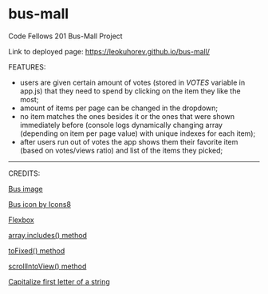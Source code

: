 # bus-mall
Code Fellows 201 Bus-Mall Project

Link to deployed page: https://leokuhorev.github.io/bus-mall/

FEATURES:

- users are given certain amount of votes (stored in *VOTES* variable in app.js) that they need to spend by clicking on the item they like the most;
- amount of items per page can be changed in the dropdown;
- no item matches the ones besides it or the ones that were shown immediately before (console logs dynamically changing array (depending on item per page value) with unique indexes for each item);
- after users run out of votes the app shows them their favorite item (based on votes/views ratio) and list of the items they picked;


---------------------------------
CREDITS:

[Bus image](https://publicdomainvectors.org/)

[Bus icon by Icons8](https://icons8.com/icon/119440/bus)

[Flexbox](https://www.w3schools.com/css/css3_flexbox.asp)

[array.includes() method](https://www.w3schools.com/jsref/jsref_includes_array.asp)

[toFixed() method](https://www.w3schools.com/jsref/jsref_tofixed.asp)

[scrollIntoView() method](https://www.w3schools.com/jsref/met_element_scrollintoview.asp)

[Capitalize first letter of a string](https://joshtronic.com/2016/02/14/how-to-capitalize-the-first-letter-in-a-string-in-javascript/)